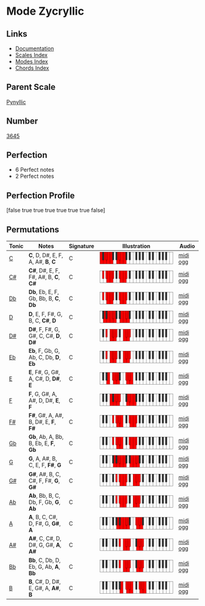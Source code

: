 # Mode Zycryllic

## Links

- [Documentation](index.md)
- [Scales Index](Scales.md)
- [Modes Index](Modes.md)
- [Chords Index](Chords.md)

## Parent Scale

[Pynyllic](ScalePynyllic.md)

## Number

[3645](https://ianring.com/musictheory/scales/3645)

## Perfection

- 6 Perfect notes
- 2 Perfect notes

## Perfection Profile

[false true true true true true true false]

## Permutations

| Tonic | Notes | Signature | Illustration | Audio |
|-------|-------|-----------|--------------|-------|
| [C](ModeCNaturalZycryllic.md) | **C**, D, D#, E, F, A, A#, **B**, **C** | C | ![CNaturalZycryllic](ModeCNaturalZycryllic.png) | [midi](ModeCNaturalZycryllic.mid) [ogg](ModeCNaturalZycryllic.ogg) |
| [C#](ModeCSharpZycryllic.md) | **C#**, D#, E, F, F#, A#, B, **C**, **C#** | C | ![CSharpZycryllic](ModeCSharpZycryllic.png) | [midi](ModeCSharpZycryllic.mid) [ogg](ModeCSharpZycryllic.ogg) |
| [Db](ModeDFlatZycryllic.md) | **Db**, Eb, E, F, Gb, Bb, B, **C**, **Db** | C | ![DFlatZycryllic](ModeDFlatZycryllic.png) | [midi](ModeDFlatZycryllic.mid) [ogg](ModeDFlatZycryllic.ogg) |
| [D](ModeDNaturalZycryllic.md) | **D**, E, F, F#, G, B, C, **C#**, **D** | C | ![DNaturalZycryllic](ModeDNaturalZycryllic.png) | [midi](ModeDNaturalZycryllic.mid) [ogg](ModeDNaturalZycryllic.ogg) |
| [D#](ModeDSharpZycryllic.md) | **D#**, F, F#, G, G#, C, C#, **D**, **D#** | C | ![DSharpZycryllic](ModeDSharpZycryllic.png) | [midi](ModeDSharpZycryllic.mid) [ogg](ModeDSharpZycryllic.ogg) |
| [Eb](ModeEFlatZycryllic.md) | **Eb**, F, Gb, G, Ab, C, Db, **D**, **Eb** | C | ![EFlatZycryllic](ModeEFlatZycryllic.png) | [midi](ModeEFlatZycryllic.mid) [ogg](ModeEFlatZycryllic.ogg) |
| [E](ModeENaturalZycryllic.md) | **E**, F#, G, G#, A, C#, D, **D#**, **E** | C | ![ENaturalZycryllic](ModeENaturalZycryllic.png) | [midi](ModeENaturalZycryllic.mid) [ogg](ModeENaturalZycryllic.ogg) |
| [F](ModeFNaturalZycryllic.md) | **F**, G, G#, A, A#, D, D#, **E**, **F** | C | ![FNaturalZycryllic](ModeFNaturalZycryllic.png) | [midi](ModeFNaturalZycryllic.mid) [ogg](ModeFNaturalZycryllic.ogg) |
| [F#](ModeFSharpZycryllic.md) | **F#**, G#, A, A#, B, D#, E, **F**, **F#** | C | ![FSharpZycryllic](ModeFSharpZycryllic.png) | [midi](ModeFSharpZycryllic.mid) [ogg](ModeFSharpZycryllic.ogg) |
| [Gb](ModeGFlatZycryllic.md) | **Gb**, Ab, A, Bb, B, Eb, E, **F**, **Gb** | C | ![GFlatZycryllic](ModeGFlatZycryllic.png) | [midi](ModeGFlatZycryllic.mid) [ogg](ModeGFlatZycryllic.ogg) |
| [G](ModeGNaturalZycryllic.md) | **G**, A, A#, B, C, E, F, **F#**, **G** | C | ![GNaturalZycryllic](ModeGNaturalZycryllic.png) | [midi](ModeGNaturalZycryllic.mid) [ogg](ModeGNaturalZycryllic.ogg) |
| [G#](ModeGSharpZycryllic.md) | **G#**, A#, B, C, C#, F, F#, **G**, **G#** | C | ![GSharpZycryllic](ModeGSharpZycryllic.png) | [midi](ModeGSharpZycryllic.mid) [ogg](ModeGSharpZycryllic.ogg) |
| [Ab](ModeAFlatZycryllic.md) | **Ab**, Bb, B, C, Db, F, Gb, **G**, **Ab** | C | ![AFlatZycryllic](ModeAFlatZycryllic.png) | [midi](ModeAFlatZycryllic.mid) [ogg](ModeAFlatZycryllic.ogg) |
| [A](ModeANaturalZycryllic.md) | **A**, B, C, C#, D, F#, G, **G#**, **A** | C | ![ANaturalZycryllic](ModeANaturalZycryllic.png) | [midi](ModeANaturalZycryllic.mid) [ogg](ModeANaturalZycryllic.ogg) |
| [A#](ModeASharpZycryllic.md) | **A#**, C, C#, D, D#, G, G#, **A**, **A#** | C | ![ASharpZycryllic](ModeASharpZycryllic.png) | [midi](ModeASharpZycryllic.mid) [ogg](ModeASharpZycryllic.ogg) |
| [Bb](ModeBFlatZycryllic.md) | **Bb**, C, Db, D, Eb, G, Ab, **A**, **Bb** | C | ![BFlatZycryllic](ModeBFlatZycryllic.png) | [midi](ModeBFlatZycryllic.mid) [ogg](ModeBFlatZycryllic.ogg) |
| [B](ModeBNaturalZycryllic.md) | **B**, C#, D, D#, E, G#, A, **A#**, **B** | C | ![BNaturalZycryllic](ModeBNaturalZycryllic.png) | [midi](ModeBNaturalZycryllic.mid) [ogg](ModeBNaturalZycryllic.ogg) |
